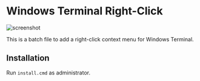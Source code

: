# Windows Terminal Right-Click

![screenshot](https://github.com/nbsp1221/windows-terminal-right-click/blob/master/screenshot.png?raw=true)

This is a batch file to add a right-click context menu for Windows Terminal.

## Installation

Run `install.cmd` as administrator.

